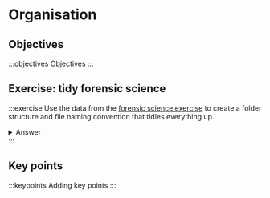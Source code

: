 

# Organisation

## Objectives
:::objectives
Objectives
:::


## Exercise: tidy forensic science
:::exercise
Use the data from the [forensic science exercise](#forensic-science) to create a folder structure and file naming convention that tidies everything up.

<details><summary>Answer</summary>
With answers
</details>
:::

## Key points

:::keypoints
Adding key points
:::
